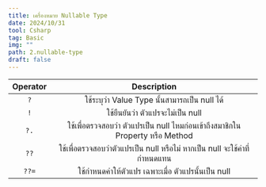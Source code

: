 ```yaml
---
title: เครื่องหมาย Nullable Type
date: 2024/10/31
tool: Csharp
tag: Basic
img: ""
path: 2.nullable-type
draft: false
---
```


|Operator|Description|
|:---:|:---:|
|`?`|ใช้ระบุว่า Value Type นั้นสามารถเป็น null ได้|
|`!`|ใช้ยืนยันว่า ตัวแปรจะไม่เป็น null|
|`?.`|ใช้เพื่อตรวจสอบว่า ตัวแปรเป็น null ไหมก่อนเข้าถึงสมาชิกใน Property หรือ Method|
|`??`|ใช้เพื่อตรวจสอบว่าตัวแปรเป็น null หรือไม่ หากเป็น null จะใช้ค่าที่กำหนดแทน|
|`??=`|ใช้กำหนดค่าให้ตัวแปร เฉพาะเมื่อ ตัวแปรนั้นเป็น null|
